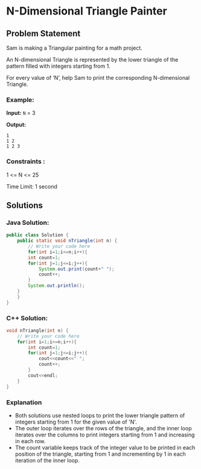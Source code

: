 # N-Dimensional Triangle Painter

## Problem Statement

Sam is making a Triangular painting for a math project.

An N-dimensional Triangle is represented by the lower triangle of the pattern filled with integers starting from 1.

For every value of ‘N’, help Sam to print the corresponding N-dimensional Triangle.

### Example:

**Input:** `N` = 3

**Output:** 
```
1
1 2
1 2 3
```

### Constraints :

1 <= N <= 25

Time Limit: 1 second

## Solutions

### Java Solution:

```java
public class Solution {
    public static void nTriangle(int n) {
        // Write your code here
        for(int i=1;i<=n;i++){
		int count=1;
		for(int j=1;j<=i;j++){
			System.out.print(count+" ");
			count++;
		}
		System.out.println();
	}
    }
}
```

###  C++ Solution:

```cpp
void nTriangle(int n) {
	// Write your code here
	for(int i=1;i<=n;i++){
		int count=1;
		for(int j=1;j<=i;j++){
			cout<<count<<" ";
			count++;
		}
		cout<<endl;
	}
}
```

### Explanation
- Both solutions use nested loops to print the lower triangle pattern of integers starting from 1 for the given value of 'N'.
- The outer loop iterates over the rows of the triangle, and the inner loop iterates over the columns to print integers starting from 1 and increasing in each row.
- The count variable keeps track of the integer value to be printed in each position of the triangle, starting from 1 and incrementing by 1 in each iteration of the inner loop.